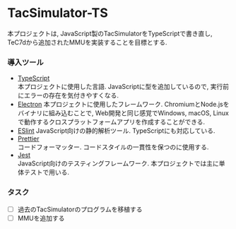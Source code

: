 # TacSimulator-TS

本プロジェクトは, JavaScript製のTacSimulatorをTypeScriptで書き直し, TeC7dから追加されたMMUを実装することを目標とする.

### 導入ツール
- [TypeScript](https://www.typescriptlang.org/)  
  本プロジェクトに使用した言語. JavaScriptに型を追加しているので, 実行前にエラーの存在を気付きやすくなる.
- [Electron](https://www.electronjs.org/)
  本プロジェクトに使用したフレームワーク. ChromiumとNode.jsをバイナリに組み込むことで, Web開発と同じ感覚でWindows, macOS, Linuxで動作するクロスプラットフォームアプリを作成することができる.  
- [ESlint](https://eslint.org/)
  JavaScript向けの静的解析ツール. TypeScriptにも対応している.  
- [Prettier](https://prettier.io/)  
  コードフォーマッター. コードスタイルの一貫性を保つのに使用する.  
- [Jest](https://jestjs.io/ja/)  
  JavaScript向けのテスティングフレームワーク. 本プロジェクトでは主に単体テストで用いる.  

### タスク
- [ ] 過去のTacSimulatorのプログラムを移植する
- [ ] MMUを追加する